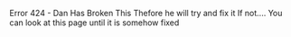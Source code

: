 Error 424 - Dan Has Broken This
Thefore he will try and fix it
If not....
You can look at this page until it is somehow fixed

